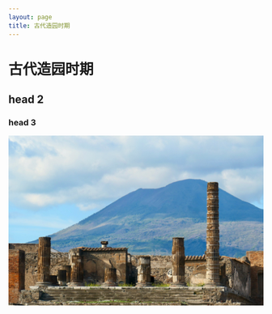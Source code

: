 ```yaml
---
layout: page
title: 古代造园时期
---
```


# 古代造园时期

## head 2

### head 3

![test](assets/img/portfolio/01-full.jpg)
